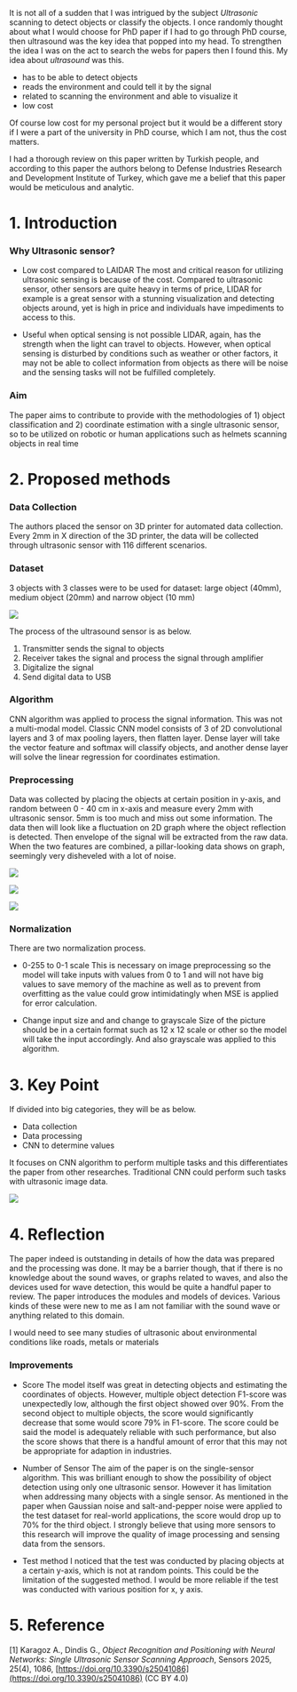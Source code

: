 It is not all of a sudden that I was intrigued by the subject *Ultrasonic* scanning to detect objects or classify the objects. I once randomly thought about what I would choose for PhD paper if I had to go through PhD course, then ultrasound was the key idea that popped into my head. To strengthen the idea I was on the act to search the webs for papers then I found this.
My idea about *ultrasound* was this.

* has to be able to detect objects
* reads the environment and could tell it by the signal
* related to scanning the environment and able to visualize it
* low cost

Of course low cost for my personal project but it would be a different story if I were a part of the university in PhD course, which I am not, thus the cost matters.

I had a thorough review on this paper written by Turkish people, and according to this paper the authors belong to Defense Industries Research and Development Institute of Turkey, which gave me a belief that this paper would be meticulous and analytic.

# 1. Introduction
### Why Ultrasonic sensor?
* Low cost compared to LAIDAR
The most and critical reason for utilizing ultrasonic sensing is because of the cost. Compared to ultrasonic sensor, other sensors are quite heavy in terms of price, LIDAR for example is a great sensor with a stunning visualization and detecting objects around, yet is high in price and individuals have impediments to access to this.

* Useful when optical sensing is not possible
LIDAR, again, has the strength when the light can travel to objects. However, when optical sensing is disturbed by conditions such as weather or other factors, it may not be able to collect information from objects as there will be noise and the sensing tasks will not be fulfilled completely.

### Aim
The paper aims to contribute to provide with the methodologies of 1) object classification and 2) coordinate estimation with a single ultrasonic sensor, so to be utilized on robotic or human applications such as helmets scanning objects in real time

# 2. Proposed methods
### Data Collection
The authors placed the sensor on 3D printer for automated data collection. Every 2mm in X direction of the 3D printer, the data will be collected through ultrasonic sensor with 116 different scenarios.
### Dataset
3 objects with 3 classes were to be used for dataset: large object (40mm), medium object (20mm) and narrow object (10 mm)

![](objects_sensor.png)

The process of the ultrasound sensor is as below.
1. Transmitter sends the signal to objects
2. Receiver takes the signal and process the signal through amplifier
3. Digitalize the signal
4. Send digital data to USB

### Algorithm
CNN algorithm was applied to process the signal information. This was not a multi-modal model. Classic CNN model consists of 3 of 2D convolutional layers and 3 of max pooling layers, then flatten layer. Dense layer will take the vector feature and softmax will classify objects, and another dense layer will solve the linear regression for coordinates estimation.

### Preprocessing
Data was collected by placing the objects at certain position in y-axis, and random between 0 - 40 cm in x-axis and measure every 2mm with ultrasonic sensor. 5mm is too much and miss out some information.
The data then will look like a fluctuation on 2D graph where the object reflection is detected. Then envelope of the signal will be extracted from the raw data. When the two features are combined, a pillar-looking data shows on graph, seemingly very disheveled with a lot of noise.

![](wave.png)

![](envelope.png)

![](combination.png)
### Normalization
There are two normalization process.

* 0-255 to 0-1 scale
This is necessary on image preprocessing so the model will take inputs with values from 0 to 1 and will not have big values to save memory of the machine as well as to prevent from overfitting as the value could grow intimidatingly when MSE is applied for error calculation.

* Change input size and and change to grayscale
Size of the picture should be in a certain format such as 12 x 12 scale or other so the model will take the input accordingly. And also grayscale was applied to this algorithm.

# 3. Key Point
If divided into big categories, they will be as below.
* Data collection
* Data processing
* CNN to determine values

It focuses on CNN algorithm to perform multiple tasks and this differentiates the paper from other researches. Traditional CNN could perform such tasks with ultrasonic image data.

![](detection.png)

# 4. Reflection
The paper indeed is outstanding in details of how the data was prepared and the processing was done. It may be a barrier though, that if there is no knowledge about the sound waves, or graphs related to waves, and also the devices used for wave detection, this would be quite a handful paper to review. The paper introduces the modules and models of devices. Various kinds of these were new to me as I am not familiar with the sound wave or anything related to this domain.

I would need to see many studies of ultrasonic about environmental conditions like roads, metals or materials 

### Improvements
* Score
The model itself was great in detecting objects and estimating the coordinates of objects. However, multiple object detection F1-score was unexpectedly low, although the first object showed over 90%. From the second object to multiple objects, the score would significantly decrease that some would score 79% in F1-score. The score could be said the model is adequately reliable with such performance, but also the score shows that there is a handful amount of error that this may not be appropriate for adaption in industries.

* Number of Sensor
The aim of the paper is on the single-sensor algorithm. This was brilliant enough to show the possibility of object detection using only one ultrasonic sensor. However it has limitation when addressing many objects with a single sensor. As mentioned in the paper when Gaussian noise and salt-and-pepper noise were applied to the test dataset for real-world applications, the score would drop up to 70% for the third object. I strongly believe that using more sensors to this research will improve the quality of image processing and sensing data from the sensors.

* Test method
I noticed that the test was conducted by placing objects at a certain y-axis, which is not at random points. This could be the limitation of the suggested method. I would be more reliable if the test was conducted with various position for x, y axis.

# 5. Reference
[1] Karagoz A., Dindis G., _Object Recognition and Positioning with Neural Networks: Single Ultrasonic Sensor Scanning Approach_, Sensors 2025, 25(4), 1086, [https://doi.org/10.3390/s25041086](https://doi.org/10.3390/s25041086) (CC BY 4.0)